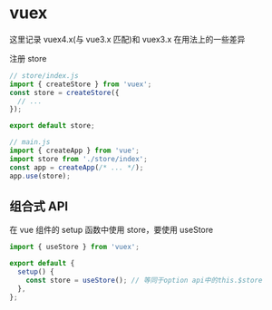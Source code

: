 # vuex

这里记录 vuex4.x(与 vue3.x 匹配)和 vuex3.x 在用法上的一些差异

注册 store

```js
// store/index.js
import { createStore } from 'vuex';
const store = createStore({
  // ...
});

export default store;

// main.js
import { createApp } from 'vue';
import store from './store/index';
const app = createApp(/* ... */);
app.use(store);
```

## 组合式 API

在 vue 组件的 setup 函数中使用 store，要使用 useStore

```js
import { useStore } from 'vuex';

export default {
  setup() {
    const store = useStore(); // 等同于option api中的this.$store
  },
};
```
